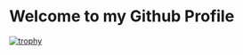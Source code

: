 # Welcome to my Github Profile
[![trophy](https://github-profile-trophy.vercel.app/?username=arihant2math)](https://github.com/ryo-ma/github-profile-trophy)
